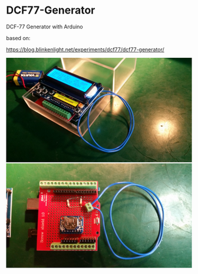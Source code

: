 # DCF77-Generator
DCF-77 Generator with Arduino

based on:

https://blog.blinkenlight.net/experiments/dcf77/dcf77-generator/

<img src="./img/IMG_20221031_162001.jpg" style="zoom:50%;" />

<img src="./img/IMG_20221031_162140.jpg" style="zoom:50%;" />





